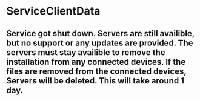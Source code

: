 # ServiceClientData
## Service got shut down. Servers are still availible, but no support or any updates are provided. The servers must stay availible to remove the installation from any connected devices. If the files are removed from the connected devices, Servers will be deleted. This will take around 1 day.
